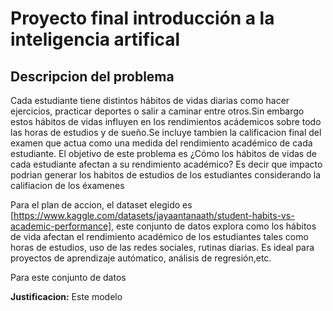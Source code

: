 # Proyecto final introducción a la inteligencia artifical

## Descripcion del problema

Cada estudiante tiene distintos hábitos de vidas diarias como hacer ejercicios, practicar deportes o salir a caminar entre otros.Sin embargo estos hábitos de vidas influyen en los rendimientos acádemicos sobre todo las horas de estudios y de sueño.Se incluye tambien la calificacion final del examen que actua como una medida del rendimiento académico de cada estudiante.
El objetivo de este problema es ¿Cómo los hábitos de vidas de cada estudiante afectan a su rendimiento académico?
Es decir que impacto podrian generar los habitos de estudios de los estudiantes considerando la califiacion de los éxamenes

Para el plan de accion, el dataset elegido es [https://www.kaggle.com/datasets/jayaantanaath/student-habits-vs-academic-performance], este conjunto de datos explora como los hábitos de vida afectan el rendimiento académico de los estudiantes tales como horas de estudios, uso de las redes sociales, rutinas diarias.
Es ideal para proyectos de aprendizaje autómatico, análisis de regresión,etc.

Para este conjunto de datos

**Justificacion:** Este modelo
